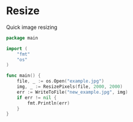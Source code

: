 # Resize

Quick image resizing

```go
package main

import (
	"fmt"
	"os"
)

func main() {
	file, _ := os.Open("example.jpg")
	img, _ := ResizePixels(file, 2000, 2000)
	err := WriteToFile("new_example.jpg", img)
	if err != nil {
		fmt.Println(err)
	}
}
```
